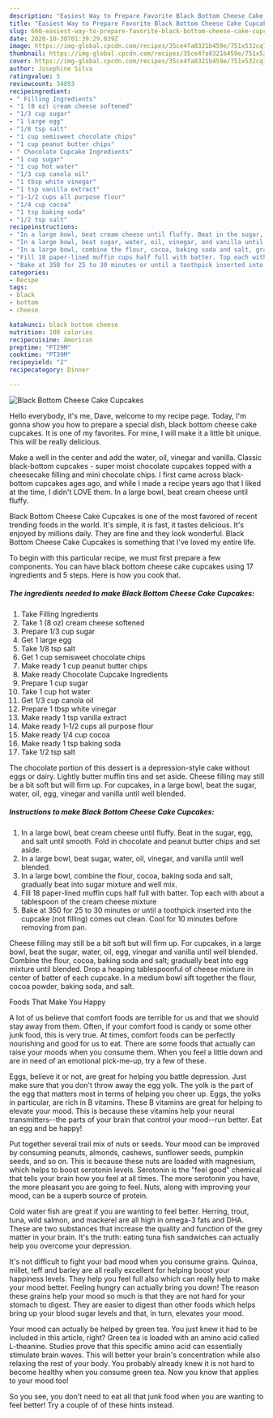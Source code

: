 ```yaml
---
description: "Easiest Way to Prepare Favorite Black Bottom Cheese Cake Cupcakes"
title: "Easiest Way to Prepare Favorite Black Bottom Cheese Cake Cupcakes"
slug: 660-easiest-way-to-prepare-favorite-black-bottom-cheese-cake-cupcakes
date: 2020-10-30T01:39:29.039Z
image: https://img-global.cpcdn.com/recipes/35ce4fa8321b459e/751x532cq70/black-bottom-cheese-cake-cupcakes-recipe-main-photo.jpg
thumbnail: https://img-global.cpcdn.com/recipes/35ce4fa8321b459e/751x532cq70/black-bottom-cheese-cake-cupcakes-recipe-main-photo.jpg
cover: https://img-global.cpcdn.com/recipes/35ce4fa8321b459e/751x532cq70/black-bottom-cheese-cake-cupcakes-recipe-main-photo.jpg
author: Josephine Silva
ratingvalue: 5
reviewcount: 34893
recipeingredient:
- " Filling Ingredients"
- "1 (8 oz) cream cheese softened"
- "1/3 cup sugar"
- "1 large egg"
- "1/8 tsp salt"
- "1 cup semisweet chocolate chips"
- "1 cup peanut butter chips"
- " Chocolate Cupcake Ingredients"
- "1 cup sugar"
- "1 cup hot water"
- "1/3 cup canola oil"
- "1 tbsp white vinegar"
- "1 tsp vanilla extract"
- "1-1/2 cups all purpose flour"
- "1/4 cup cocoa"
- "1 tsp baking soda"
- "1/2 tsp salt"
recipeinstructions:
- "In a large bowl, beat cream cheese until fluffy. Beat in the sugar, egg, and salt until smooth. Fold in chocolate and peanut butter chips and set aside."
- "In a large bowl, beat sugar, water, oil, vinegar, and vanilla until well blended."
- "In a large bowl, combine the flour, cocoa, baking soda and salt, gradually beat into sugar mixture and well mix."
- "Fill 18 paper-lined muffin cups half full with batter. Top each with about a tablespoon of the cream cheese mixture"
- "Bake at 350 for 25 to 30 minutes or until a toothpick inserted into the cupcake (not filling) comes out clean. Cool for 10 minutes before removing from pan."
categories:
- Recipe
tags:
- black
- bottom
- cheese

katakunci: black bottom cheese 
nutrition: 108 calories
recipecuisine: American
preptime: "PT29M"
cooktime: "PT39M"
recipeyield: "2"
recipecategory: Dinner

---
```



![Black Bottom Cheese Cake Cupcakes](https://img-global.cpcdn.com/recipes/35ce4fa8321b459e/751x532cq70/black-bottom-cheese-cake-cupcakes-recipe-main-photo.jpg)

Hello everybody, it's me, Dave, welcome to my recipe page. Today, I'm gonna show you how to prepare a special dish, black bottom cheese cake cupcakes. It is one of my favorites. For mine, I will make it a little bit unique. This will be really delicious.

Make a well in the center and add the water, oil, vinegar and vanilla. Classic black-bottom cupcakes - super moist chocolate cupcakes topped with a cheesecake filling and mini chocolate chips. I first came across black-bottom cupcakes ages ago, and while I made a recipe years ago that I liked at the time, I didn&#39;t LOVE them. In a large bowl, beat cream cheese until fluffy.

Black Bottom Cheese Cake Cupcakes is one of the most favored of recent trending foods in the world. It's simple, it is fast, it tastes delicious. It's enjoyed by millions daily. They are fine and they look wonderful. Black Bottom Cheese Cake Cupcakes is something that I've loved my entire life.


To begin with this particular recipe, we must first prepare a few components. You can have black bottom cheese cake cupcakes using 17 ingredients and 5 steps. Here is how you cook that.

<!--inarticleads1-->

##### The ingredients needed to make Black Bottom Cheese Cake Cupcakes:

1. Take  Filling Ingredients
1. Take 1 (8 oz) cream cheese softened
1. Prepare 1/3 cup sugar
1. Get 1 large egg
1. Take 1/8 tsp salt
1. Get 1 cup semisweet chocolate chips
1. Make ready 1 cup peanut butter chips
1. Make ready  Chocolate Cupcake Ingredients
1. Prepare 1 cup sugar
1. Take 1 cup hot water
1. Get 1/3 cup canola oil
1. Prepare 1 tbsp white vinegar
1. Make ready 1 tsp vanilla extract
1. Make ready 1-1/2 cups all purpose flour
1. Make ready 1/4 cup cocoa
1. Make ready 1 tsp baking soda
1. Take 1/2 tsp salt


The chocolate portion of this dessert is a depression-style cake without eggs or dairy. Lightly butter muffin tins and set aside. Cheese filling may still be a bit soft but will firm up. For cupcakes, in a large bowl, beat the sugar, water, oil, egg, vinegar and vanilla until well blended. 

<!--inarticleads2-->

##### Instructions to make Black Bottom Cheese Cake Cupcakes:

1. In a large bowl, beat cream cheese until fluffy. Beat in the sugar, egg, and salt until smooth. Fold in chocolate and peanut butter chips and set aside.
1. In a large bowl, beat sugar, water, oil, vinegar, and vanilla until well blended.
1. In a large bowl, combine the flour, cocoa, baking soda and salt, gradually beat into sugar mixture and well mix.
1. Fill 18 paper-lined muffin cups half full with batter. Top each with about a tablespoon of the cream cheese mixture
1. Bake at 350 for 25 to 30 minutes or until a toothpick inserted into the cupcake (not filling) comes out clean. Cool for 10 minutes before removing from pan.


Cheese filling may still be a bit soft but will firm up. For cupcakes, in a large bowl, beat the sugar, water, oil, egg, vinegar and vanilla until well blended. Combine the flour, cocoa, baking soda and salt; gradually beat into egg mixture until blended. Drop a heaping tablespoonful of cheese mixture in center of batter of each cupcake. In a medium bowl sift together the flour, cocoa powder, baking soda, and salt. 

Foods That Make You Happy


A lot of us believe that comfort foods are terrible for us and that we should stay away from them. Often, if your comfort food is candy or some other junk food, this is very true. At times, comfort foods can be perfectly nourishing and good for us to eat. There are some foods that actually can raise your moods when you consume them. When you feel a little down and are in need of an emotional pick-me-up, try a few of these.

Eggs, believe it or not, are great for helping you battle depression. Just make sure that you don't throw away the egg yolk. The yolk is the part of the egg that matters most in terms of helping you cheer up. Eggs, the yolks in particular, are rich in B vitamins. These B vitamins are great for helping to elevate your mood. This is because these vitamins help your neural transmitters--the parts of your brain that control your mood--run better. Eat an egg and be happy!

Put together several trail mix of nuts or seeds. Your mood can be improved by consuming peanuts, almonds, cashews, sunflower seeds, pumpkin seeds, and so on. This is because these nuts are loaded with magnesium, which helps to boost serotonin levels. Serotonin is the "feel good" chemical that tells your brain how you feel at all times. The more serotonin you have, the more pleasant you are going to feel. Nuts, along with improving your mood, can be a superb source of protein.

Cold water fish are great if you are wanting to feel better. Herring, trout, tuna, wild salmon, and mackerel are all high in omega-3 fats and DHA. These are two substances that increase the quality and function of the grey matter in your brain. It's the truth: eating tuna fish sandwiches can actually help you overcome your depression. 

It's not difficult to fight your bad mood when you consume grains. Quinoa, millet, teff and barley are all really excellent for helping boost your happiness levels. They help you feel full also which can really help to make your mood better. Feeling hungry can actually bring you down! The reason these grains help your mood so much is that they are not hard for your stomach to digest. They are easier to digest than other foods which helps bring up your blood sugar levels and that, in turn, elevates your mood.

Your mood can actually be helped by green tea. You just knew it had to be included in this article, right? Green tea is loaded with an amino acid called L-theanine. Studies prove that this specific amino acid can essentially stimulate brain waves. This will better your brain's concentration while also relaxing the rest of your body. You probably already knew it is not hard to become healthy when you consume green tea. Now you know that applies to your mood too!

So you see, you don't need to eat all that junk food when you are wanting to feel better! Try  a  couple of  of  these  hints  instead.

